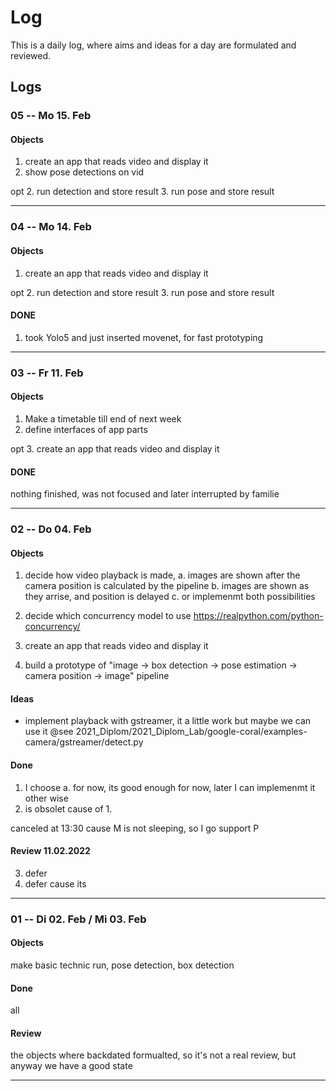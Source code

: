 # Log

This is a daily log, where aims and ideas for a day are formulated and reviewed.


## Logs

### 05 -- Mo 15. Feb

#### Objects
1. create an app that reads video and display it
2. show pose detections on vid

opt
2. run detection and store result
3. run pose and store result

---

### 04 -- Mo 14. Feb

#### Objects
1. create an app that reads video and display it

opt
2. run detection and store result
3. run pose and store result

#### DONE

1. took Yolo5 and just inserted movenet, for fast prototyping 

---

### 03 -- Fr 11. Feb

#### Objects
1. Make a timetable till end of next week
2. define interfaces of app parts

opt
3. create an app that reads video and display it

#### DONE
nothing finished, was not focused and later interrupted by familie

---

### 02 -- Do 04. Feb

#### Objects
1. decide how video playback is made,
    a. images are shown after the camera position is calculated by the pipeline
    b. images are shown as they arrise, and position is delayed
    c. or implemenmt both possibilities

2. decide which concurrency model to use
    https://realpython.com/python-concurrency/

3. create an app that reads video and display it

4. build a prototype of "image -> box detection -> pose estimation -> camera position -> image" pipeline


#### Ideas
- implement playback with gstreamer, it a little work but maybe we can use it @see 2021_Diplom/2021_Diplom_Lab/google-coral/examples-camera/gstreamer/detect.py


#### Done
1. I choose a. for now, its good enough for now, later I can implemenmt it other wise
2. is obsolet cause of 1.

canceled at 13:30 cause M is not sleeping, so I go support P

#### Review 11.02.2022
3. defer 
4. defer 
cause its 

---

### 01 -- Di 02. Feb / Mi 03. Feb

#### Objects
make basic technic run, pose detection, box detection

#### Done 
all

#### Review 
the objects where backdated formualted, so it's not a real review, but anyway we have a good state

---

